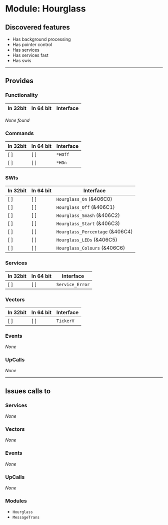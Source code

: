 # Module: Hourglass

## Discovered features


* Has background processing
* Has pointer control
* Has services
* Has services fast
* Has swis

---

## Provides

### Functionality

| In 32bit | In 64 bit | Interface |
|----------|-----------|-----------|

*None found*

### Commands


| In 32bit | In 64 bit | Interface |
|----------|-----------|-----------|
| [ ]      | [ ]       | `*HOff` |
| [ ]      | [ ]       | `*HOn` |


### SWIs


| In 32bit | In 64 bit | Interface |
|----------|-----------|-----------|
| [ ]      | [ ]       | `Hourglass_On` (&406C0) |
| [ ]      | [ ]       | `Hourglass_Off` (&406C1) |
| [ ]      | [ ]       | `Hourglass_Smash` (&406C2) |
| [ ]      | [ ]       | `Hourglass_Start` (&406C3) |
| [ ]      | [ ]       | `Hourglass_Percentage` (&406C4) |
| [ ]      | [ ]       | `Hourglass_LEDs` (&406C5) |
| [ ]      | [ ]       | `Hourglass_Colours` (&406C6) |


### Services


| In 32bit | In 64 bit | Interface |
|----------|-----------|-----------|
| [ ]      | [ ]       | `Service_Error` |


### Vectors


| In 32bit | In 64 bit | Interface |
|----------|-----------|-----------|
| [ ]      | [ ]       | `TickerV` |


### Events


*None*


### UpCalls


*None*


---

## Issues calls to

### Services


*None*


### Vectors


*None*


### Events


*None*


### UpCalls


*None*


### Modules


* `Hourglass`
* `MessageTrans`



